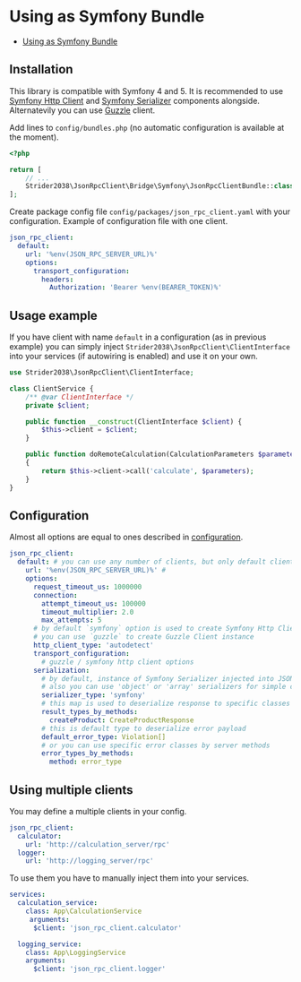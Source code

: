 # Using as Symfony Bundle

- [Using as Symfony Bundle](#using-as-symfony-bundle)

## Installation

This library is compatible with Symfony 4 and 5. It is recommended to use [Symfony Http Client](https://symfony.com/doc/current/components/http_client.html) and [Symfony Serializer](https://symfony.com/doc/current/components/serializer.html) components alongside. Alternatevily you can use [Guzzle](https://github.com/guzzle/guzzle) client.

Add lines to `config/bundles.php` (no automatic configuration is available at the moment).

```php
<?php

return [
    // ...
    Strider2038\JsonRpcClient\Bridge\Symfony\JsonRpcClientBundle::class => ['all' => true],
];

```

Create package config file `config/packages/json_rpc_client.yaml` with your configuration. Example of configuration file with one client.

```yaml
json_rpc_client:
  default:
    url: '%env(JSON_RPC_SERVER_URL)%'
    options:
      transport_configuration:
        headers:
          Authorization: 'Bearer %env(BEARER_TOKEN)%'
```

## Usage example

If you have client with name `default` in a configuration (as in previous example) you can simply inject `Strider2038\JsonRpcClient\ClientInterface` into your services (if autowiring is enabled) and use it on your own.

```php
use Strider2038\JsonRpcClient\ClientInterface;

class ClientService {
    /** @var ClientInterface */
    private $client;

    public function __construct(ClientInterface $client) {
        $this->client = $client;
    }

    public function doRemoteCalculation(CalculationParameters $parameters): CalculationResult
    {
        return $this->client->call('calculate', $parameters);
    }
}
```

## Configuration

Almost all options are equal to ones described in [configuration](configuration.md).

```yaml
json_rpc_client:
  default: # you can use any number of clients, but only default client has automatic alias for ClientInterface
    url: '%env(JSON_RPC_SERVER_URL)%' # 
    options:
      request_timeout_us: 1000000
      connection:
        attempt_timeout_us: 100000
        timeout_multiplier: 2.0
        max_attempts: 5
      # by default `symfony` option is used to create Symfony Http Client instance
      # you can use `guzzle` to create Guzzle Client instance
      http_client_type: 'autodetect'
      transport_configuration:
        # guzzle / symfony http client options
      serialization:
        # by default, instance of Symfony Serializer injected into JSON RPC client
        # also you can use 'object' or 'array' serializers for simple cases
        serializer_type: 'symfony'
        # this map is used to deserialize response to specific classes 
        result_types_by_methods:
          createProduct: CreateProductResponse
        # this is default type to deserialize error payload
        default_error_type: Violation[]
        # or you can use specific error classes by server methods
        error_types_by_methods:
          method: error_type
```

## Using multiple clients

You may define a multiple clients in your config.

```yaml
json_rpc_client:
  calculator:
    url: 'http://calculation_server/rpc'
  logger:
    url: 'http://logging_server/rpc'
```

To use them you have to manually inject them into your services. 

```yaml
services:
  calculation_service:
    class: App\CalculationService
     arguments:
      $client: 'json_rpc_client.calculator'

  logging_service:
    class: App\LoggingService
    arguments:
      $client: 'json_rpc_client.logger'
```
